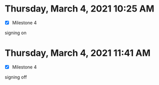 # Thursday, March  4, 2021 10:25 AM
- [x] Milestone 4

signing on

# Thursday, March  4, 2021 11:41 AM
- [x] Milestone 4

signing off
